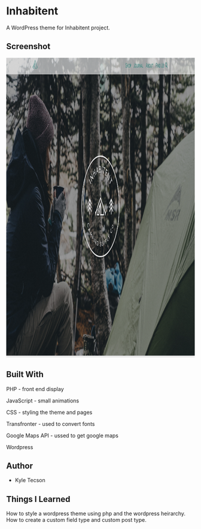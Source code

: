 # Inhabitent

A WordPress theme for Inhabitent project.

## Screenshot

<img src="./screenshots/inhabitent-screenshot.png" width="1200px" height="800px">

## Built With

PHP - front end display

JavaScript - small animations

CSS - styling the theme and pages

Transfronter - used to convert fonts

Google Maps API - ussed to get google maps

Wordpress

## Author

- Kyle Tecson

## Things I Learned

How to style a wordpress theme using php and the wordpress heirarchy.
How to create a custom field type and custom post type.
